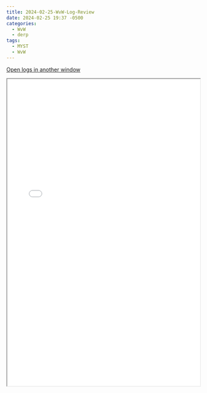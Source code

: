 ```yaml
---
title: 2024-02-25-WvW-Log-Review
date: 2024-02-25 19:37 -0500
categories:
  - WvW
  - derp
tags:
  - MYST
  - WvW
---
```


<a href="/assets/wvwlogs/reports20240225.html#20240225-WvW-Log-Review" target="_blank">Open logs in another window</a>

<iframe src="/assets/wvwlogs/reports20240225.html#20240225-WvW-Log-Review" width="100%" height="800" style="display:block; margin: 0 auto;"> </iframe>